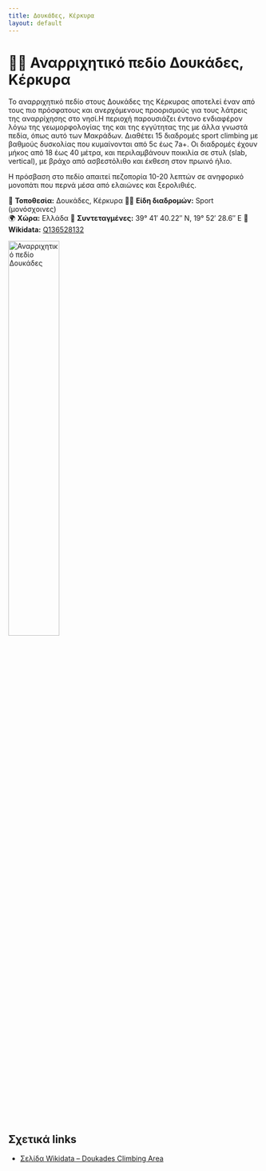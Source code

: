 ```yaml
---
title: Δουκάδες, Κέρκυρα
layout: default
---
```


# 🧗‍♀️ Αναρριχητικό πεδίο Δουκάδες, Κέρκυρα

Το αναρριχητικό πεδίο στους Δουκάδες της Κέρκυρας αποτελεί έναν από τους πιο πρόσφατους και ανερχόμενους προορισμούς για τους λάτρεις της αναρρίχησης στο νησί.H περιοχή παρουσιάζει έντονο ενδιαφέρον λόγω της γεωμορφολογίας της και της εγγύτητας της με άλλα γνωστά πεδία, όπως αυτό των Μακράδων. Διαθέτει 15 διαδρομές sport climbing με βαθμούς δυσκολίας που κυμαίνονται από 5c έως 7a+. Οι διαδρομές έχουν μήκος από 18 έως 40 μέτρα, και περιλαμβάνουν ποικιλία σε στυλ (slab, vertical), με βράχο από ασβεστόλιθο και έκθεση στον πρωινό ήλιο. 

Η πρόσβαση στο πεδίο απαιτεί πεζοπορία 10-20 λεπτών σε ανηφορικό μονοπάτι που περνά μέσα από ελαιώνες και ξερολιθιές.

📍 **Τοποθεσία:** Δουκάδες, Κέρκυρα
🧗‍♀️ **Είδη διαδρομών:** Sport (μονόσχοινες)  
🌍 **Χώρα:** Ελλάδα
📌 **Συντεταγμένες:** 	39° 41′ 40.22″ N, 19° 52′ 28.6″ E
🔗 **Wikidata:** [Q136528132](https://www.wikidata.org/wiki/Q136528132)

 <img src="/cayman/assets/images/Δουκάδες 1.jpg" width="45%" alt="Αναρριχητικό πεδίο Δουκάδες">

## Σχετικά links

- [Σελίδα Wikidata – Doukades Climbing Area](https://www.wikidata.org/wiki/Q136528132)  
